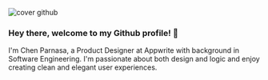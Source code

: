 ![cover github](https://user-images.githubusercontent.com/50298160/150827304-dc4524be-e998-494f-b117-2ae324b1a9b7.png)

### Hey there, welcome to my Github profile! 👋


I'm Chen Parnasa, a Product Designer at Appwrite with background in Software Engineering.
I'm passionate about both design and logic and enjoy creating clean and elegant user experiences.
